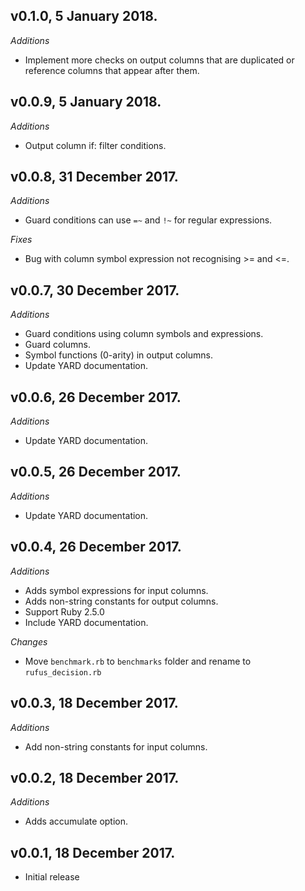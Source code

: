## v0.1.0, 5 January 2018.
*Additions*
- Implement more checks on output columns that are duplicated or
reference columns that appear after them.

## v0.0.9, 5 January 2018.
*Additions*
- Output column if: filter conditions.

## v0.0.8, 31 December 2017.
*Additions*
- Guard conditions can use `=~` and `!~` for regular expressions.

*Fixes*
- Bug with column symbol expression not recognising >= and <=.

## v0.0.7, 30 December 2017.
*Additions*
- Guard conditions using column symbols and expressions.
- Guard columns.
- Symbol functions (0-arity) in output columns.
- Update YARD documentation.

## v0.0.6, 26 December 2017.
*Additions*
- Update YARD documentation.

## v0.0.5, 26 December 2017.
*Additions*
- Update YARD documentation.

## v0.0.4, 26 December 2017.
*Additions*
- Adds symbol expressions for input columns.
- Adds non-string constants for output columns.
- Support Ruby 2.5.0
- Include YARD documentation.

*Changes*
- Move `benchmark.rb` to `benchmarks` folder and rename to `rufus_decision.rb`

## v0.0.3, 18 December 2017.
*Additions*
- Add non-string constants for input columns.

## v0.0.2, 18 December 2017.
*Additions*
- Adds accumulate option.

## v0.0.1, 18 December 2017.
- Initial release
